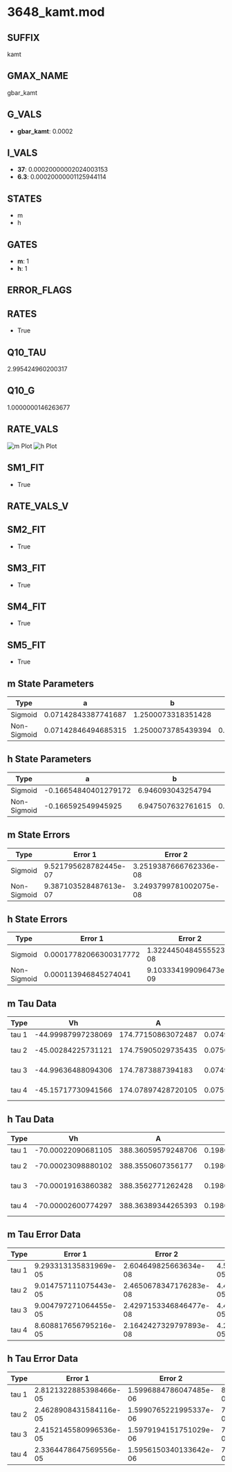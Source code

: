 # 3648_kamt.mod

## SUFFIX

kamt

## GMAX_NAME

gbar_kamt

## G_VALS

- **gbar_kamt**: 0.0002

## I_VALS

- **37**: 0.00020000002024003153
- **6.3**: 0.00020000001125944114

## STATES

- m
- h

## GATES

- **m**: 1
- **h**: 1

## ERROR_FLAGS


## RATES

- True

## Q10_TAU

2.995424960200317

## Q10_G

1.0000000146263677

## RATE_VALS

![m Plot](/Users/pbozelos/Dropbox/icg-Chai-Panos/supermodels/output_markdown_files/K/3648_kamt.mod/images/m.png)
![h Plot](/Users/pbozelos/Dropbox/icg-Chai-Panos/supermodels/output_markdown_files/K/3648_kamt.mod/images/h.png)

## SM1_FIT

- True

## RATE_VALS_V

## SM2_FIT

- True

## SM3_FIT

- True

## SM4_FIT

- True

## SM5_FIT

- True

## m State Parameters

| Type | a | b | c | d |
| --- | --- | --- | --- | --- |
| Sigmoid | 0.07142843387741687 | 1.2500073318351428 |
| Non-Sigmoid | 0.07142846494685315 | 1.2500073785439394 | 0.9999997694400604 | 4.3088465110562107e-08 |

## h State Parameters

| Type | a | b | c | d |
| --- | --- | --- | --- | --- |
| Sigmoid | -0.16654840401279172 | 6.946093043254794 |
| Non-Sigmoid | -0.166592549945925 | 6.947507632761615 | 0.9998836761829165 | -1.3075549084562117e-05 |

## m State Errors

| Type | Error 1 | Error 2 | Error 3 |
| --- | --- | --- | --- |
| Sigmoid | 9.521795628782445e-07 | 3.2519387666762336e-08 | 8.096959238175111e-07 |
| Non-Sigmoid | 9.387103528487613e-07 | 3.2493799781002075e-08 | 7.98242239152249e-07 |

## h State Errors

| Type | Error 1 | Error 2 | Error 3 |
| --- | --- | --- | --- |
| Sigmoid | 0.00017782066300317772 | 1.3224450484555523e-08 | 0.00013202667925171056 |
| Non-Sigmoid | 0.000113946845274041 | 9.103334199096473e-09 | 8.460222416599165e-05 |

## m Tau Data

| Type | Vh | A | b1 | b2 | c1 | c2 | d1 | d2 | e1 | e2 |
| --- | --- | --- | --- | --- | --- | --- | --- | --- | --- | --- |
| tau 1 | -44.99987997238069 | 174.77150863072487 | 0.0749921041236351 | 0.024999011886490306 |
| tau 2 | -45.00284225731121 | 174.75905029735435 | 0.07500669883409664 | 4.019818372519683e-07 | 0.024995576129654945 | 1.501667444778245e-08 |
| tau 3 | -44.99636488094306 | 174.7873887394183 | 0.07498509835687384 | -2.3229172725247274e-07 | -7.445019101548783e-09 | 0.025006980937466984 | -1.1829867247723738e-07 | 5.038806884818837e-10 |
| tau 4 | -45.15717730941566 | 174.07897428720105 | 0.07551420844256641 | 1.6462239181047604e-05 | 2.970928500860025e-07 | 2.4691743726075255e-09 | 0.024731188266753603 | 3.2993508080146575e-06 | -1.711738511790805e-08 | 3.040345545429267e-11 |

## h Tau Data

| Type | Vh | A | b1 | b2 | c1 | c2 | d1 | d2 | e1 | e2 |
| --- | --- | --- | --- | --- | --- | --- | --- | --- | --- | --- |
| tau 1 | -70.00022090681105 | 388.36059579248706 | 0.1980027710095698 | 0.0019998738377744437 |
| tau 2 | -70.00023098880102 | 388.3550607356177 | 0.19800509133067415 | 1.2923563312056312e-06 | 0.0019995482216194457 | 1.5630315858647349e-09 |
| tau 3 | -70.00019163860382 | 388.3562771262428 | 0.1980068389643071 | 1.305585917144693e-06 | -3.523716899461131e-08 | 0.001999549456931757 | 2.680171477615759e-09 | -6.625024762656686e-12 |
| tau 4 | -70.00002600774297 | 388.36389344265393 | 0.19800444311840948 | 7.423746086254218e-07 | -3.9666480531653716e-08 | 2.2288271879926963e-09 | 0.002001032900271544 | -2.9589816165541032e-08 | 2.5788264526058985e-10 | -7.224796141049292e-13 |

## m Tau Error Data

| Type | Error 1 | Error 2 | Error 3 |
| --- | --- | --- | --- |
| tau 1 | 9.293313135831969e-05 | 2.604649825663634e-08 | 4.558590891972942e-05 |
| tau 2 | 9.014757111075443e-05 | 2.4650678347176283e-08 | 4.421952543646632e-05 |
| tau 3 | 9.004797271064455e-05 | 2.4297153346846477e-08 | 4.417067005486453e-05 |
| tau 4 | 8.608817656795216e-05 | 2.1642427329797893e-08 | 4.222829596649468e-05 |

## h Tau Error Data

| Type | Error 1 | Error 2 | Error 3 |
| --- | --- | --- | --- |
| tau 1 | 2.8121322885398466e-05 | 1.5996884786047485e-06 | 8.485694428491536e-06 |
| tau 2 | 2.4628908431584116e-05 | 1.5990765221995337e-06 | 7.4318477800430215e-06 |
| tau 3 | 2.4152145580996536e-05 | 1.5979194151751029e-06 | 7.287983144604999e-06 |
| tau 4 | 2.3364478647569556e-05 | 1.5956150340133642e-06 | 7.050302259686215e-06 |

